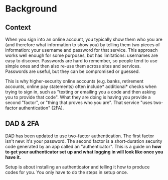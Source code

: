 # Background

## Context

When you sign into an online account, you typically show them who you are (and therefore what information to show you) by telling them two pieces of information: your username and password for that service. This approach works well enough for some purposes, but has limitations: usernames are easy to discover. Passwords are hard to remember, so people tend to use simple ones and then also re-use them across sites and services. Passwords are useful, but they can be compromised or guessed.

This is why higher-security online accounts (e.g. banks, retirement accounts, online pay statements) often include* additional* checks when trying to sign in, such as "texting or emailing you a code and then asking you to provide that code". What they are doing is having you provide a second "factor", or "thing that proves who you are". That service "uses two-factor authentication" (2FA).

## DAD & 2FA

[DAD](https://dad.ndrn.org/) has been updated to use two-factor authentication. The first factor isn't new: it's your password. The second factor is a short-duration security code generated by an app called an "authenticator". This is a guide on **how to get your authenticator set up and what logging in will look like once you have it.**

Setup is about installing an authenticator and telling it how to produce codes for you. You only have to do the steps in setup once.
